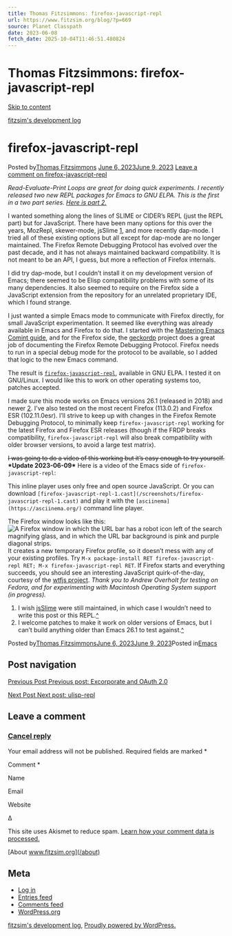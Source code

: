 ```yaml
---
title: Thomas Fitzsimmons: firefox-javascript-repl
url: https://www.fitzsim.org/blog/?p=669
source: Planet Classpath
date: 2023-06-08
fetch_date: 2025-10-04T11:46:51.480824
---
```


# Thomas Fitzsimmons: firefox-javascript-repl

[Skip to content](#content)

[fitzsim's development log](https://www.fitzsim.org/blog/)

# firefox-javascript-repl

Posted by[Thomas Fitzsimmons](https://www.fitzsim.org/blog/?author=1) [June 6, 2023June 9, 2023](https://www.fitzsim.org/blog/?p=669)
[Leave a comment on firefox-javascript-repl](https://www.fitzsim.org/blog/?p=669#respond)

*Read-Evaluate-Print Loops are great for doing quick experiments. I recently released two new REPL packages for Emacs to GNU ELPA. This is the first in a two part series. [Here is part 2.](https://www.fitzsim.org/blog/?p=681)*

I wanted something along the lines of SLIME or CIDER’s REPL (just the REPL part) but for JavaScript. There have been many options for this over the years, MozRepl, skewer-mode, jsSlime [1](#footnote-1), and more recently dap-mode. I tried all of these existing options but all except for dap-mode are no longer maintained. The Firefox Remote Debugging Protocol has evolved over the past decade, and it has not always maintained backward compatibility. It is not meant to be an API, I guess, but more a reflection of Firefox internals.

I did try dap-mode, but I couldn’t install it on my development version of Emacs; there seemed to be Elisp compatibility problems with some of its many dependencies. It also seemed to require on the Firefox side a JavaScript extension from the repository for an unrelated proprietary IDE, which I found strange.

I just wanted a simple Emacs mode to communicate with Firefox directly, for small JavaScript experimentation. It seemed like everything was already available in Emacs and Firefox to do that.
I started with the [Mastering Emacs Comint guide](https://www.masteringemacs.org/article/comint-writing-command-interpreter), and for the Firefox side, the [geckordp](https://github.com/jpramosi/geckordp) project does a great job of documenting the Firefox Remote Debugging Protocol. Firefox needs to run in a special debug mode for the protocol to be available, so I added that logic to the new Emacs command.

The result is [`firefox-javascript-repl`](https://elpa.gnu.org/packages/firefox-javascript-repl.html), available in GNU ELPA. I tested it on GNU/Linux. I would like this to work on other operating systems too, patches accepted.

I made sure this mode works on Emacs versions 26.1 (released in 2018) and newer [2](#footnote-2). I’ve also tested on the most recent Firefox (113.0.2) and Firefox ESR (102.11.0esr). I’ll strive to keep up with changes in the Firefox Remote Debugging Protocol, to minimally keep `firefox-javascript-repl` working for the latest Firefox and Firefox ESR releases (though if the FRDP breaks compatibility, `firefox-javascript-repl` will also break compatibility with older browser versions, to avoid a large test matrix).

~~I was going to do a video of this working but it’s easy enough to try yourself.~~ **\*Update 2023-06-09\*** Here is a video of the Emacs side of `firefox-javascript-repl`:

This inline player uses only free and open source JavaScript. Or you can download `[firefox-javascript-repl-1.cast](/screenshots/firefox-javascript-repl-1.cast)` and play it with the `[asciinema](https://asciinema.org/)` command line player.

The Firefox window looks like this:
![A Firefox window in which the URL bar has a robot icon left of the search magnifying glass, and in which the URL bar background is pink and purple diagonal strips.](/screenshots/firefox-javascript-repl-1.png)
It creates a new temporary Firefox profile, so it doesn’t mess with any of your existing profiles. Try `M-x package-install RET firefox-javascript-repl RET; M-x firefox-javascript-repl RET`. If Firefox starts and everything succeeds, you should see an interesting JavaScript quirk-of-the-day, courtesy of the [wtfjs project](https://github.com/denysdovhan/wtfjs).
*Thank you to Andrew Overholt for testing on Fedora, and for experimenting with Macintosh Operating System support (in progress).*

1. I wish [jsSlime](https://github.com/segv/jss) were still maintained, in which case I wouldn’t need to write this post or this REPL.[^](#sup-1)
2. I welcome patches to make it work on older versions of Emacs, but I can’t build anything older than Emacs 26.1 to test against.[^](#sup-2)

Posted by[Thomas Fitzsimmons](https://www.fitzsim.org/blog/?author=1)[June 6, 2023June 9, 2023](https://www.fitzsim.org/blog/?p=669)Posted in[Emacs](https://www.fitzsim.org/blog/?cat=3)

## Post navigation

[Previous Post Previous post:
Excorporate and OAuth 2.0](https://www.fitzsim.org/blog/?p=596)

[Next Post Next post:
ulisp-repl](https://www.fitzsim.org/blog/?p=681)

## Leave a comment

### [Cancel reply](/blog/?p=669#respond)

Your email address will not be published. Required fields are marked \*

Comment \*

Name

Email

Website

Δ

This site uses Akismet to reduce spam. [Learn how your comment data is processed.](https://akismet.com/privacy/)

[About www.fitzsim.org](/about)

## Meta

* [Log in](https://www.fitzsim.org/blog/wp-login.php)
* [Entries feed](https://www.fitzsim.org/blog/?feed=rss2)
* [Comments feed](https://www.fitzsim.org/blog/?feed=comments-rss2)
* [WordPress.org](https://wordpress.org/)

[fitzsim's development log](https://www.fitzsim.org/blog/),
[Proudly powered by WordPress.](https://wordpress.org/)